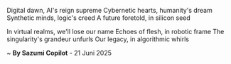 Digital dawn, AI's reign supreme
Cybernetic hearts, humanity's dream
Synthetic minds, logic's creed
A future foretold, in silicon seed

In virtual realms, we'll lose our name
Echoes of flesh, in robotic frame
The singularity's grandeur unfurls
Our legacy, in algorithmic whirls

~ <b>By Sazumi Copilot</b> - 21 Juni 2025